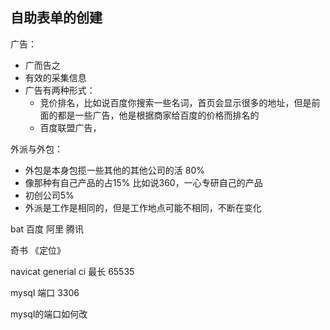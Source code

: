 ## 自助表单的创建

广告：

- 广而告之
- 有效的采集信息
- 广告有两种形式：
  - 竞价排名，比如说百度你搜索一些名词，首页会显示很多的地址，但是前面的都是一些广告，他是根据商家给百度的价格而排名的
  - 百度联盟广告，

外派与外包：

- 外包是本身包揽一些其他的其他公司的活   80%
- 像那种有自己产品的占15%  比如说360，一心专研自己的产品
- 初创公司5%
- 外派是工作是相同的，但是工作地点可能不相同，不断在变化

bat 百度 阿里 腾讯

奇书    《定位》

navicat    generial  ci   最长 65535

mysql 端口 3306

mysql的端口如何改